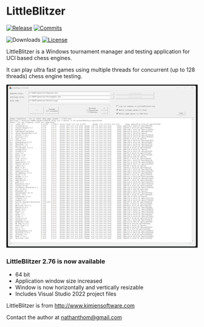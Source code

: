# LittleBlitzer

<div align="left">

  [![Release][release-badge]][release-link]
  [![Commits][commits-badge]][commits-link]

  ![Downloads][downloads-badge]
  [![License][license-badge]][license-link]
 
</div>

LittleBlitzer is a Windows tournament manager and testing application for UCI based chess engines.

It can play ultra fast games using multiple threads for concurrent (up to 128 threads) chess engine testing. 


![alt tag](https://raw.githubusercontent.com/FireFather/littleblitzer/master/bitmaps/LittleBlitzer.png)

### LittleBlitzer 2.76 is now available

- 64 bit
- Application window size increased
- Window is now horizontally and vertically resizable
- Includes Visual Studio 2022 project files

LittleBlitzer is from http://www.kimiensoftware.com

Contact the author at nathanthom@gmail.com

[license-badge]:https://img.shields.io/github/license/FireFather/littleblitzer?style=for-the-badge&label=license&color=success
[license-link]:https://github.com/FireFather/littleblitzer/blob/master/docs/LICENSE
[release-badge]:https://img.shields.io/github/v/release/FireFather/littleblitzer?style=for-the-badge&label=official%20release
[release-link]:https://github.com/FireFather/littleblitzer/releases/latest
[commits-badge]:https://img.shields.io/github/commits-since/FireFather/littleblitzer/latest?style=for-the-badge
[commits-link]:https://github.com/FireFather/littleblitzer/commits/main
[downloads-badge]:https://img.shields.io/github/downloads/FireFather/littleblitzer/total?color=success&style=for-the-badge
